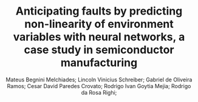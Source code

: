 ---
paperId: 27
author: Mateus Begnini Melchiades; Lincoln Vinicius Schreiber; Gabriel de Oliveira Ramos; Cesar David Paredes Crovato; Rodrigo Ivan Goytia Mejia; Rodrigo da Rosa Righi;
publicationauthor: Begnini Melchiader, M. et al.
title: Anticipating faults by predicting non-linearity of environment variables with neural networks, a case study in semiconductor manufacturing
pdf: paper_27.pdf
poster: poster_27.png
pitch: https://slideslive.com/38962863/anticipating-faults-by-predicting-nonlinearity-of-environment-variables-with-neural-networks-a-case-study-in-semiconductor-manufacturing?ref=account-folder-87716-folders
type: Oral
topic: Applications
category: Extended Abstract
link: https://doi.org/10.52591/lxai2021072415
conference: icml
year: 2021
tags: icml-2021
location: Virtual
---